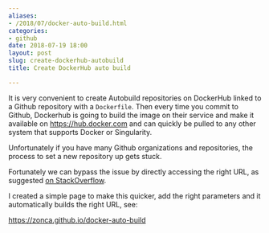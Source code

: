```yaml
---
aliases:
- /2018/07/docker-auto-build.html
categories:
- github
date: 2018-07-19 18:00
layout: post
slug: create-dockerhub-autobuild
title: Create DockerHub auto build

---
```


It is very convenient to create Autobuild repositories on DockerHub linked to
a Github repository with a `Dockerfile`.
Then every time you commit to Github, Dockerhub is going to build the image on
their service and make it available on <https://hub.docker.com> and can quickly
be pulled to any other system that supports Docker or Singularity.

Unfortunately if you have many Github organizations and repositories, the process
to set a new repository up gets stuck.

Fortunately we can bypass the issue by directly accessing the right URL, as suggested
[on StackOverflow](https://stackoverflow.com/questions/42792240/dockerhub-create-automated-build-step-stuck-at-creating).

I created a simple page to make this quicker, add the right parameters and it automatically
builds the right URL, see:

<https://zonca.github.io/docker-auto-build>
